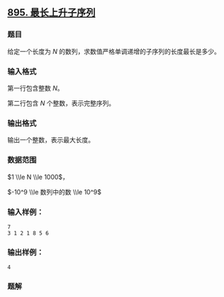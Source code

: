 ## [895\. 最长上升子序列](https://www.acwing.com/problem/content/897/)

### 题目

给定一个长度为 $N$ 的数列，求数值严格单调递增的子序列的长度最长是多少。

### 输入格式

第一行包含整数 $N$。

第二行包含 $N$ 个整数，表示完整序列。

### 输出格式

输出一个整数，表示最大长度。

### 数据范围

$1 \\le N \\le 1000$，

$-10^9 \\le 数列中的数 \\le 10^9$

### 输入样例：

```
7
3 1 2 1 8 5 6
```

### 输出样例：

```
4
```

### 题解

